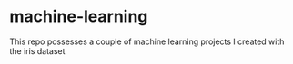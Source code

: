 # machine-learning

This repo possesses a couple of machine learning projects I created with the iris dataset
